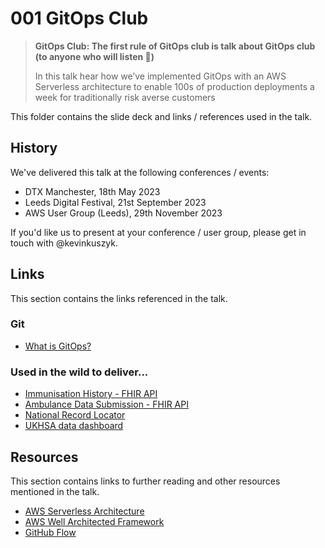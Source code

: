 # 001 GitOps Club

> **GitOps Club: The first rule of GitOps club is talk about GitOps club (to anyone who will listen 📢)**
>
> In this talk hear how we’ve implemented GitOps with an AWS Serverless architecture to enable 100s of production deployments a week for traditionally risk averse customers

This folder contains the slide deck and links / references used in the talk.

## History

We've delivered this talk at the following conferences / events:

- DTX Manchester, 18th May 2023
- Leeds Digital Festival, 21st September 2023
- AWS User Group (Leeds), 29th November 2023

If you'd like us to present at your conference / user group, please get in touch with @kevinkuszyk.

## Links

This section contains the links referenced in the talk.

### Git

- [What is GitOps?](https://about.gitlab.com/topics/gitops/)

### Used in the wild to deliver...

- [Immunisation History - FHIR API](https://digital.nhs.uk/developer/api-catalogue/immunisation-history-fhir)
- [Ambulance Data Submission - FHIR API](https://digital.nhs.uk/developer/api-catalogue/ambulance-data-submission-fhir)
- [National Record Locator](https://github.com/NHSDigital/NRLF)
- [UKHSA data dashboard](https://ukhsa-dashboard.data.gov.uk)

## Resources

This section contains links to further reading and other resources mentioned in the talk.

- [AWS Serverless Architecture](https://aws.amazon.com/lambda/serverless-architectures-learn-more/#:~:text=What%20is%20a%20serverless%20architecture,management%20is%20done%20by%20AWS.)
- [AWS Well Architected Framework](https://docs.aws.amazon.com/wellarchitected/latest/framework/welcome.html)
- [GitHub Flow](https://docs.github.com/en/get-started/quickstart/github-flow)
